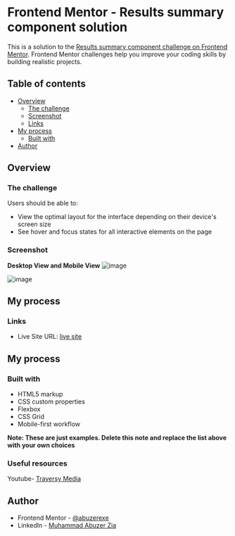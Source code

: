 # Frontend Mentor - Results summary component solution

This is a solution to the [Results summary component challenge on Frontend Mentor](https://www.frontendmentor.io/challenges/results-summary-component-CE_K6s0maV). Frontend Mentor challenges help you improve your coding skills by building realistic projects. 

## Table of contents

- [Overview](#overview)
  - [The challenge](#the-challenge)
  - [Screenshot](#screenshot)
  - [Links](#links)
- [My process](#my-process)
  - [Built with](#built-with)
- [Author](#author)

  
## Overview

### The challenge

Users should be able to:

- View the optimal layout for the interface depending on their device's screen size
- See hover and focus states for all interactive elements on the page

### Screenshot

**Desktop View and Mobile View**
![image](https://github.com/abuzerexe/Frontend-Mentor-Result-Challange/assets/140898970/401cf4b6-58df-4c65-90bb-a2753737387d)


![image](https://github.com/abuzerexe/Frontend-Mentor-Result-Challange/assets/140898970/8dcb6985-50ed-4f6f-a187-2a9f54d2c190)


## My process

### Links

- Live Site URL: [live site](https://abuzerexe.github.io/Frontend-Mentor-Result-Challange/)

## My process

### Built with

- HTML5 markup
- CSS custom properties
- Flexbox
- CSS Grid
- Mobile-first workflow

**Note: These are just examples. Delete this note and replace the list above with your own choices**


### Useful resources

Youtube- [Traversy Media](https://www.youtube.com/@TraversyMedia) 

## Author

- Frontend Mentor - [@abuzerexe](https://www.frontendmentor.io/profile/abuzerexe)
- LinkedIn - [Muhammad Abuzer Zia](https://www.linkedin.com/in/abuzerzia/) 


